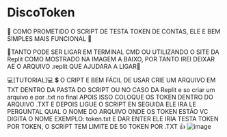 # DiscoToken

💎 COMO PROMETIDO O SCRIPT DE TESTA TOKEN DE CONTAS, ELE E BEM SIMPLES MAIS FUNCIONAL 💎

💸TANTO PODE  SER LIGAR EM TERMINAL CMD OU UTILIZANDO O SITE DA Replit COMO MOSTRADO NA IMAGEM A BAIXO, POR TANTO IREI DEIXAR AE O ARQUIVO .replit QUE AJUDARA A LIGAR💸

💻[TUTORIAL]💻
💲 O CRIPT E BEM FÁCIL DE USAR CRIE UM ARQUIVO EM TXT DENTRO DA PASTA DO SCRIPT OU NO CASO DA Replit e so criar um arquivo e por .txt no final
APOIS ISSO COLOQUE OS TOKEN DENTRO DO ARQUIVO .TXT E DEPOIS LIGUE O SCRIPT EN SEGUIDA ELE IRA LE PERGUNTAL QUAL O NOME DO ARQUIVO ONDE OS TOKEN ESTÃO
VC DIGITA O NOME EXEMPLO: token.txt 
E DAR ENTER ELE IRIA TESTA TOKEN POR TOKEN, O SCRIPT TEM LIMITE DE 50 TOKEN POR .TXT 👍
![image](https://user-images.githubusercontent.com/74495390/113827942-3bbc9e80-975a-11eb-8a7d-e73be75d8e86.png)
